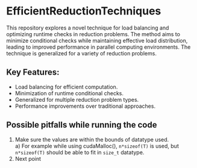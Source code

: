 # EfficientReductionTechniques

This repository explores a novel technique for load balancing and optimizing runtime checks in reduction problems. The method aims to minimize conditional checks while maintaining effective load distribution, leading to improved performance in parallel computing environments. The technique is generalized for a variety of reduction problems.

## Key Features:
- Load balancing for efficient computation.
- Minimization of runtime conditional checks.
- Generalized for multiple reduction problem types.
- Performance improvements over traditional approaches.

## Possible pitfalls while running the code

1) Make sure the values are within the bounds of datatype used.  
   a) For example while using cudaMalloc(), ```n*sizeof(T)``` is used, but ```n*sizeof(T)``` should be able to fit in ```size_t``` datatype.
2) Next point
  
